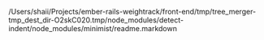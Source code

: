 /Users/shaii/Projects/ember-rails-weightrack/front-end/tmp/tree_merger-tmp_dest_dir-O2skC020.tmp/node_modules/detect-indent/node_modules/minimist/readme.markdown